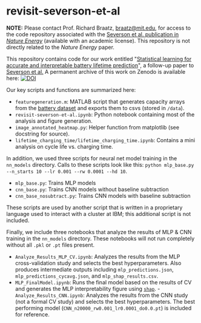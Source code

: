 # revisit-severson-et-al

**NOTE:** Please contact Prof. Richard Braatz, braatz@mit.edu, for access to the code repository associated with the [Severson et al. publication in *Nature Energy*](https://doi.org/10.1038/s41560-019-0356-8) (available with an academic license). This repository is not directly related to the *Nature Energy* paper.

This repository contains code for our work entitled "[Statistical learning for accurate and interpretable battery lifetime prediction](https://arxiv.org/abs/2101.01885)", a follow-up paper to [Severson et al.](https://doi.org/10.1038/s41560-019-0356-8) A permanent archive of this work on Zenodo is available here:
[![DOI](https://zenodo.org/badge/282795046.svg)](https://zenodo.org/badge/latestdoi/282795046)

Our key scripts and functions are summarized here:
- `featuregeneration.m`: MATLAB script that generates capacity arrays from the [battery dataset](https://data.matr.io/1/projects/5c48dd2bc625d700019f3204) and exports them to csvs (stored in `/data`).
- `revisit-severson-et-al.ipynb`: Python notebook containing most of the analysis and figure generation.
- `image_annotated_heatmap.py`: Helper function from matplotlib (see docstring for source).
- `lifetime_charging_time/lifetime_charging_time.ipynb`: Contains a mini analysis on cycle life vs. charging time.

In addition, we used three scripts for neural net model training in the `nn_models` directory.
Calls to these scripts look like this:
`python mlp_base.py --n_starts 10 --lr 0.001 --rw 0.0001 --hd 10`.
- `mlp_base.py`: Trains MLP models
- `cnn_base.py`: Trains CNN models without baseline subtraction
- `cnn_base_nosubtract.py`: Trains CNN models with baseline subtraction

These scripts are used by another script that is written
in a proprietary language used to interact with a cluster at IBM;
this additional script is not included.

Finally, we include three notebooks that analyze the results of MLP & CNN training
in the `nn_models` directory.
These notebooks will not run completely without all `.pkl` or `.pt` files present.
- `Analyze_Results_MLP_CV.ipynb`: Analyzes the results from the MLP cross-validation study and selects the best hyperparameters. Also produces intermediate outputs including `mlp_predictions.json`, `mlp_predictions_cycavg.json`, and `mlp_shap_results.csv`.
- `MLP_FinalModel.ipynb`: Runs the final model based on the results of CV and generates the MLP interpretability figure using [`shap`](https://github.com/slundberg/shap).
-`Analyze_Results_CNN.ipynb`: Analyzes the results from the CNN study
(not a formal CV study) and selects the best hyperparameters. The best performing model (`CNN_n20000_rw0.001_lr0.0001_do0.0.pt`) 
is included for reference.
